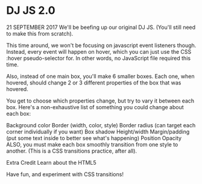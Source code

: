 # DJ JS 2.0
21 SEPTEMBER 2017
We'll be beefing up our original DJ JS. (You'll still need to make this from scratch).

This time around, we won't be focusing on javascript event listeners though. Instead, every event will happen on hover, which you can just use the CSS :hover pseudo-selector for. In other words, no JavaScript file required this time.

Also, instead of one main box, you'll make 6 smaller boxes. Each one, when hovered, should change 2 or 3 different properties of the box that was hovered.

You get to choose which properties change, but try to vary it between each box. Here's a non-exhaustive list of something you could change about each box:

Background color
Border (width, color, style)
Border radius (can target each corner individually if you want)
Box shadow
Height/width
Margin/padding (put some text inside to better see what's happening)
Position
Opacity
ALSO, you must make each box smoothly transition from one style to another. (This is a CSS transitions practice, after all).

Extra Credit
Learn about the HTML5 <audio> tag and insert some music to play in the background. It's just like you're in the club!

Have fun, and experiment with CSS transitions!